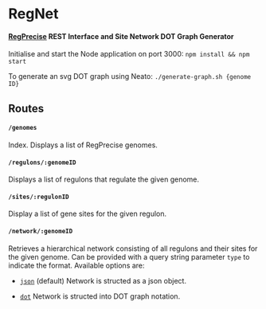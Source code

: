 # RegNet
#### [RegPrecise](http://regprecise.lbl.gov/RegPrecise/) REST Interface and Site Network DOT Graph Generator

Initialise and start the Node application on port 3000: `npm install && npm start`

To generate an svg DOT graph using Neato: `./generate-graph.sh {genome ID}`

## Routes
#### `/genomes`
Index. Displays a list of RegPrecise genomes.

#### `/regulons/:genomeID`
Displays a list of regulons that regulate the given genome.

#### `/sites/:regulonID`
Display a list of gene sites for the given regulon.

#### `/network/:genomeID`
Retrieves a hierarchical network consisting of all regulons and their sites for the given genome.
Can be provided with a query string parameter `type` to indicate the format. Available options are:

* [`json`](http://localhost:3000/network/601?type=json) (default) Network is structed as a json object.
   
* [`dot`](http://localhost:3000/network/601?type=dot) Network is structed into DOT graph notation.

